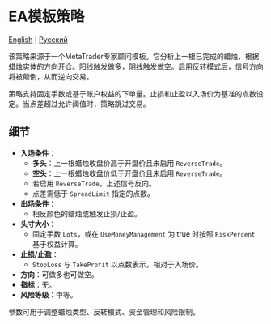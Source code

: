 # EA模板策略
[English](README.md) | [Русский](README_ru.md)

该策略来源于一个MetaTrader专家顾问模板。它分析上一根已完成的蜡烛，根据蜡烛实体的方向开仓。阳线触发做多，阴线触发做空。启用反转模式后，信号方向将被颠倒，从而逆向交易。

策略支持固定手数或基于账户权益的下单量。止损和止盈以入场价为基准的点数设定。当点差超过允许阈值时，策略跳过交易。

## 细节

- **入场条件**：
  - **多头**：上一根蜡烛收盘价高于开盘价且未启用 `ReverseTrade`。
  - **空头**：上一根蜡烛收盘价低于开盘价且未启用 `ReverseTrade`。
  - 若启用 `ReverseTrade`，上述信号反向。
  - 点差需低于 `SpreadLimit` 指定的点数。
- **出场条件**：
  - 相反颜色的蜡烛或触发止损/止盈。
- **头寸大小**：
  - 固定手数 `Lots`，或在 `UseMoneyManagement` 为 true 时按照 `RiskPercent` 基于权益计算。
- **止损/止盈**：
  - `StopLoss` 与 `TakeProfit` 以点数表示，相对于入场价。
- **方向**：可做多也可做空。
- **指标**：无。
- **风险等级**：中等。

参数可用于调整蜡烛类型、反转模式、资金管理和风险限制。
